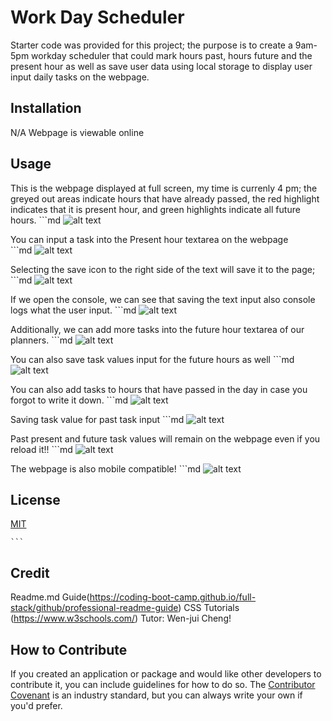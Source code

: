 # Work Day Scheduler

Starter code was provided for this project; the purpose is to create a 9am-5pm workday scheduler that could mark hours past, hours future and the present hour as well as save user data using local storage to display user input daily tasks on the webpage.

## Installation

N/A Webpage is viewable online

## Usage
This is the webpage displayed at full screen, my time is currenly 4 pm; the greyed out areas indicate hours that have already passed, the red highlight indicates that it is present hour, and green highlights indicate all future hours. 
    ```md
    ![alt text](Assets/images/Screenshot1.png)

You can input a task into the Present hour textarea on the webpage  
    ```md
    ![alt text](assets/images/Screenshot2.png)

Selecting the save icon to the right side of the text will save it to the page;
    ```md
    ![alt text](assets/images/Screenshot3.png)

If we open the console, we can see that saving the text input also console logs what the user input. 
    ```md
    ![alt text](assets/images/Screenshot4.png)

Additionally, we can add more tasks into the future hour textarea of our planners. 
    ```md
    ![alt text](assets/images/Screenshot5.png)

You can also save task values input for the future hours as well
    ```md
    ![alt text](assets/images/Screenshot6.png)

You can also add tasks to hours that have passed in the day in case you forgot to write it down. 
    ```md
    ![alt text](assets/images/Screenshot7.png)

Saving task value for past task input
    ```md
    ![alt text](assets/images/Screenshot8.png)

Past present and future task values will remain on the webpage even if you reload it!!
    ```md
    ![alt text](assets/images/Screenshot9.png)

The webpage is also mobile compatible!
    ```md
    ![alt text](assets/images/Screenshot10.png)




## License

[MIT](https://choosealicense.com/licenses/mit/)

    ```

## Credit
Readme.md Guide(https://coding-boot-camp.github.io/full-stack/github/professional-readme-guide)
CSS Tutorials (https://www.w3schools.com/)
Tutor: Wen-jui Cheng!


## How to Contribute

If you created an application or package and would like other developers to contribute it, you can include guidelines for how to do so. The [Contributor Covenant](https://www.contributor-covenant.org/) is an industry standard, but you can always write your own if you'd prefer.

